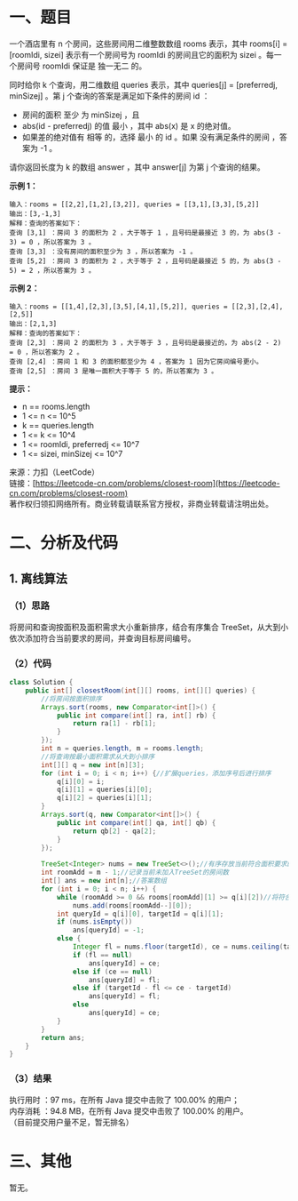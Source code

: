 # 一、题目
一个酒店里有 n 个房间，这些房间用二维整数数组 rooms 表示，其中 rooms[i] = [roomIdi, sizei] 表示有一个房间号为 roomIdi 的房间且它的面积为 sizei 。每一个房间号 roomIdi 保证是 独一无二 的。       
       
同时给你 k 个查询，用二维数组 queries 表示，其中 queries[j] = [preferredj, minSizej] 。第 j 个查询的答案是满足如下条件的房间 id ：       
- 房间的面积 至少 为 minSizej ，且
- abs(id - preferredj) 的值 最小 ，其中 abs(x) 是 x 的绝对值。
- 如果差的绝对值有 相等 的，选择 最小 的 id 。如果 没有满足条件的房间 ，答案为 -1 。
        
        
请你返回长度为 k 的数组 answer ，其中 answer[j] 为第 j 个查询的结果。         
      
**示例 1：**        
```
输入：rooms = [[2,2],[1,2],[3,2]], queries = [[3,1],[3,3],[5,2]]
输出：[3,-1,3]
解释：查询的答案如下：
查询 [3,1] ：房间 3 的面积为 2 ，大于等于 1 ，且号码是最接近 3 的，为 abs(3 - 3) = 0 ，所以答案为 3 。
查询 [3,3] ：没有房间的面积至少为 3 ，所以答案为 -1 。
查询 [5,2] ：房间 3 的面积为 2 ，大于等于 2 ，且号码是最接近 5 的，为 abs(3 - 5) = 2 ，所以答案为 3 。
```
**示例 2：**       
```
输入：rooms = [[1,4],[2,3],[3,5],[4,1],[5,2]], queries = [[2,3],[2,4],[2,5]]
输出：[2,1,3]
解释：查询的答案如下：
查询 [2,3] ：房间 2 的面积为 3 ，大于等于 3 ，且号码是最接近的，为 abs(2 - 2) = 0 ，所以答案为 2 。
查询 [2,4] ：房间 1 和 3 的面积都至少为 4 ，答案为 1 因为它房间编号更小。
查询 [2,5] ：房间 3 是唯一面积大于等于 5 的，所以答案为 3 。
```
**提示：**     
- n == rooms.length
- 1 <= n <= 10^5
- k == queries.length
- 1 <= k <= 10^4
- 1 <= roomIdi, preferredj <= 10^7
- 1 <= sizei, minSizej <= 10^7
         
         
来源：力扣（LeetCode）       
链接：[https://leetcode-cn.com/problems/closest-room](https://leetcode-cn.com/problems/closest-room)       
著作权归领扣网络所有。商业转载请联系官方授权，非商业转载请注明出处。        
# 二、分析及代码    
## 1. 离线算法
### （1）思路
将房间和查询按面积及面积需求大小重新排序，结合有序集合 TreeSet，从大到小依次添加符合当前要求的房间，并查询目标房间编号。      
### （2）代码
```java
class Solution {
    public int[] closestRoom(int[][] rooms, int[][] queries) {
        //将房间按面积排序
        Arrays.sort(rooms, new Comparator<int[]>() {
            public int compare(int[] ra, int[] rb) {
                return ra[1] - rb[1];
            }
        });
        int n = queries.length, m = rooms.length;
        //将查询按最小面积需求从大到小排序
        int[][] q = new int[n][3];
        for (int i = 0; i < n; i++) {//扩展queries，添加序号后进行排序
            q[i][0] = i;
            q[i][1] = queries[i][0];
            q[i][2] = queries[i][1];
        }
        Arrays.sort(q, new Comparator<int[]>() {
            public int compare(int[] qa, int[] qb) {
                return qb[2] - qa[2];
            }
        });
        
        TreeSet<Integer> nums = new TreeSet<>();//有序存放当前符合面积要求的房间编号
        int roomAdd = m - 1;//记录当前未加入TreeSet的房间数
        int[] ans = new int[n];//答案数组
        for (int i = 0; i < n; i++) {
            while (roomAdd >= 0 && rooms[roomAdd][1] >= q[i][2])//将符合当前最小面积要求的房间编号加入TreeSet
                nums.add(rooms[roomAdd--][0]);
            int queryId = q[i][0], targetId = q[i][1];
            if (nums.isEmpty())
                ans[queryId] = -1;
            else {
                Integer fl = nums.floor(targetId), ce = nums.ceiling(targetId);//不超过、不小于目标ID的房间编号
                if (fl == null)
                    ans[queryId] = ce;
                else if (ce == null)
                    ans[queryId] = fl;
                else if (targetId - fl <= ce - targetId)
                    ans[queryId] = fl;
                else
                    ans[queryId] = ce;
            }
        }
        return ans;
    }
}
```
### （3）结果
执行用时 ：97 ms，在所有 Java 提交中击败了 100.00% 的用户；    
内存消耗 ：94.8 MB，在所有 Java 提交中击败了 100.00% 的用户。      
（目前提交用户量不足，暂无排名）       
# 三、其他
暂无。  
